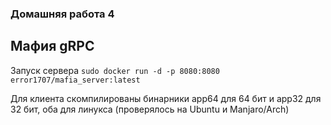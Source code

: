 ### Домашняя работа 4
## Мафия gRPC

Запуск сервера `sudo docker run -d -p 8080:8080 error1707/mafia_server:latest`

Для клиента скомпилированы бинарники app64 для 64 бит и app32 для 32 бит, оба для линукса (проверялось на Ubuntu и Manjaro/Arch)

